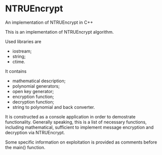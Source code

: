 # NTRUEncrypt
An implementation of NTRUEncrypt in C++

This is an implementation of NTRUEncrypt algorithm. 

Used libraries are
- iostream;
- string;
- ctime.

It contains
- mathematical description;
- polynomial generators;
- open key generator;
- encryption function;
- decryption function;
- string to polynomial and back converter.

It is constructed as a console application in order to demostrate functionality. Generally speaking, this is a list of necessary functions, including mathematical, sufficient to implement message encryption and decryption via NTRUEncrypt.

Some specific information on exploitation is provided as comments before the main() function.
